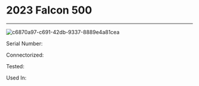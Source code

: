 # **2023 Falcon 500**
---

![c6870a97-c691-42db-9337-8889e4a81cea](https://mcquaidrobotics.github.io/inv/images/c6870a97-c691-42db-9337-8889e4a81cea.png)

Serial Number: 

Connectorized: 

Tested: 

Used In: 

